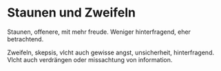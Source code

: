 # Staunen und Zweifeln

Staunen, offenere, mit mehr freude. Weniger hinterfragend, eher betrachtend. 

Zweifeln, skepsis, vlcht auch gewisse angst, unsicherheit, hinterfragend. Vlcht auch verdrängen oder missachtung von information.